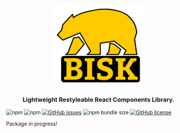 <p align="center">
  <img width="250" height="222" src="https://github.com/Nestiii/bisk/blob/main/src/assets/bisk_logo.png?raw=true">
</p>

<h3 align="center">
  Lightweight Restyleable React Components Library.
</h3>

![npm](https://img.shields.io/npm/v/bisk?color=yellow)
![npm](https://img.shields.io/npm/dw/bisk?color=yellow)
[![GitHub issues](https://img.shields.io/github/issues/Nestiii/bisk?color=yellow)](https://github.com/Nestiii/bisk/issues)
![npm bundle size](https://img.shields.io/bundlephobia/min/bisk?color=yellow)
[![GitHub license](https://img.shields.io/github/license/Nestiii/bisk?color=yellow)](https://github.com/Nestiii/bisk/blob/main/LICENSE)

Package in progress!

